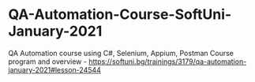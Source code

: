 # QA-Automation-Course-SoftUni-January-2021
QA Automation course using C#,  Selenium, Appium, Postman
Course program and overview - https://softuni.bg/trainings/3179/qa-automation-january-2021#lesson-24544

